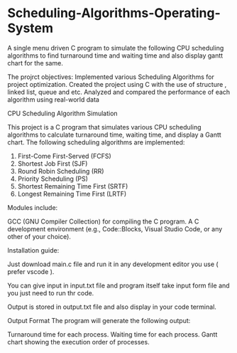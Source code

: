 # Scheduling-Algorithms-Operating-System
A single menu driven C program to simulate the following CPU scheduling algorithms to find turnaround time and waiting time and also display gantt chart for the same.

The projrct objectives:
Implemented various Scheduling Algorithms for project optimization.
Created the project using C with the use of structure , linked list, queue and etc.
Analyzed and compared the performance of each algorithm using real-world data


CPU Scheduling Algorithm Simulation

This project is a C program that simulates various CPU scheduling algorithms to calculate turnaround time, waiting time, and display a Gantt chart. The following scheduling algorithms are implemented:

1) First-Come First-Served (FCFS)
2) Shortest Job First (SJF)
3) Round Robin Scheduling (RR)
4) Priority Scheduling (PS)
5) Shortest Remaining Time First (SRTF)
6) Longest Remaining Time First (LRTF)


Modules include:

GCC (GNU Compiler Collection) for compiling the C program.
A C development environment (e.g., Code::Blocks, Visual Studio Code, or any other of your choice).

Installation guide:

Just download main.c file and run it in any development editor you use ( prefer vscode ).

You can give input in input.txt file and program itself take input form file and you just need to run thr code.

Output is stored in output.txt file and also display in your code terminal.

Output Format
The program will generate the following output:

Turnaround time for each process.
Waiting time for each process.
Gantt chart showing the execution order of processes.

